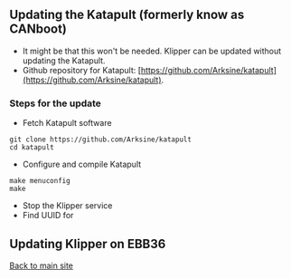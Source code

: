 ## Updating the Katapult (formerly know as CANboot)
* It might be that this won't be needed. Klipper can be updated without updating the Katapult.
* Github repository for Katapult: [https://github.com/Arksine/katapult](https://github.com/Arksine/katapult).

### Steps for the update
* Fetch Katapult software
```
git clone https://github.com/Arksine/katapult
cd katapult
```
* Configure and compile Katapult
```
make menuconfig
make
```
* Stop the Klipper service
* Find UUID for 

## Updating Klipper on EBB36


[Back to main site](README.md)
